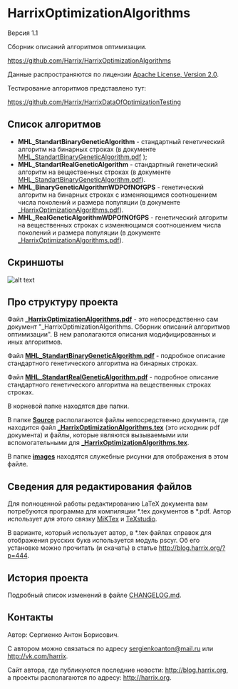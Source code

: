 HarrixOptimizationAlgorithms
============================

Версия 1.1

Сборник описаний алгоритмов оптимизации.

https://github.com/Harrix/HarrixOptimizationAlgorithms

Данные распространяются по лицензии [Apache License, Version 2.0](../master/LICENSE.txt).

Тестирование алгоритмов представлено тут:

https://github.com/Harrix/HarrixDataOfOptimizationTesting

Список алгоритмов
-----------------

 * **MHL_StandartBinaryGeneticAlgorithm** - стандартный генетический алгоритм на бинарных строках (в документе [MHL_StandartBinaryGeneticAlgorithm.pdf](../master/MHL_StandartBinaryGeneticAlgorithm.pdf) );
 * **MHL_StandartRealGeneticAlgorithm** - стандартный генетический алгоритм на вещественных строках (в документе [MHL_StandartBinaryGeneticAlgorithm.pdf](../master/MHL_StandartBinaryGeneticAlgorithm.pdf)).
 * **MHL_BinaryGeneticAlgorithmWDPOfNOfGPS** - генетический алгоритм на бинарных строках с изменяющимся соотношением числа поколений и размера популяции (в документе [_HarrixOptimizationAlgorithms.pdf](../master/_HarrixOptimizationAlgorithms.pdf)).
 * **MHL_RealGeneticAlgorithmWDPOfNOfGPS** - генетический алгоритм на вещественных строках с изменяющимся соотношением числа поколений и размера популяции (в документе [_HarrixOptimizationAlgorithms.pdf](../master/_HarrixOptimizationAlgorithms.pdf)).
 
Скриншоты
-------------------

![alt text](../master/images/scheme.png "Пример схемы алгоритма")

Про структуру проекта
---------------------

Файл [**_HarrixOptimizationAlgorithms.pdf**](../master/_HarrixOptimizationAlgorithms.pdf) - это непосредственно сам документ "_HarrixOptimizationAlgorithms. Сборник описаний алгоритмов оптимизации". В нем раполагаются описания модифицированных и иных алгоритмов.

Файл [**MHL_StandartBinaryGeneticAlgorithm.pdf**](../master/MHL_StandartBinaryGeneticAlgorithm.pdf) - подробное описание стандартного генетического алгоритма на бинарных строках.

Файл [**MHL_StandartRealGeneticAlgorithm.pdf**](../master/MHL_StandartRealGeneticAlgorithm.pdf) - подробное описание стандартного генетического алгоритма на вещественных строках строках.

В корневой папке находятся две папки. 

В папке [**Source**](../master/Source) располагаются файлы непосредственно документа, где находится файл [**_HarrixOptimizationAlgorithms.tex**](../master/Source/_HarrixOptimizationAlgorithms.tex) (это исходник pdf документа) и файлы, которые являются вызываемыми или вспомогательными для [**_HarrixOptimizationAlgorithms.tex**](../master/Source/_HarrixOptimizationAlgorithms.tex).

В папке [**images**](../master/images) находятся служебные рисунки для отображения в этом файле.

Сведения для редактирования файлов
----------------------------------

Для полноценной работы редактированию LaTeX документа вам потребуются программа для компиляции *.tex документов в *.pdf. Автор использует для этого связку [MiKTex](http://www.miktex.org/) и [TeXstudio](http://texstudio.sourceforge.net/). 

В варианте, который использует автор, в *.tex файлах справок для отображения русских букв используется модуль pscyr. Об его установке можно прочитать (и скачать) в статье http://blog.harrix.org/?p=444.
 
История проекта
---------------

Подробный список изменений в файле [CHANGELOG.md](../master/CHANGELOG.md).

Контакты
--------

Автор: Сергиенко Антон Борисович.

С автором можно связаться по адресу sergienkoanton@mail.ru или  http://vk.com/harrix.

Сайт автора, где публикуются последние новости: http://blog.harrix.org, а проекты располагаются по адресу: http://harrix.org.